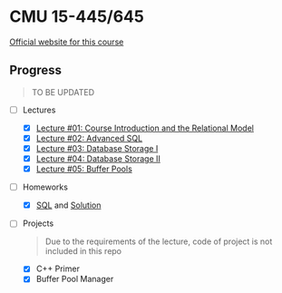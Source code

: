 # CMU 15-445/645

[Official website for this course](https://15445.courses.cs.cmu.edu/fall2021/)

## Progress

> TO BE UPDATED

- [ ] Lectures

  - [x] [Lecture #01: Course Introduction and the Relational Model](https://15445.courses.cs.cmu.edu/fall2021/slides/01-introduction.pdf)
  - [x] [Lecture #02: Advanced SQL](https://15445.courses.cs.cmu.edu/fall2021/slides/02-advancedsql.pdf)
  - [x] [Lecture #03: Database Storage I](https://15445.courses.cs.cmu.edu/fall2021/slides/03-storage1.pdf)
  - [x] [Lecture #04: Database Storage II](https://15445.courses.cs.cmu.edu/fall2021/slides/04-storage2.pdf)
  - [x] [Lecture #05: Buffer Pools](https://15445.courses.cs.cmu.edu/fall2021/slides/05-bufferpool.pdf)

- [ ] Homeworks

  - [x] [SQL](https://15445.courses.cs.cmu.edu/fall2021/homework1/) and [Solution](./homeworks/sql)

- [ ] Projects

  > Due to the requirements of the lecture, code of project is not included in this repo

  - [x] C++ Primer
  - [x] Buffer Pool Manager